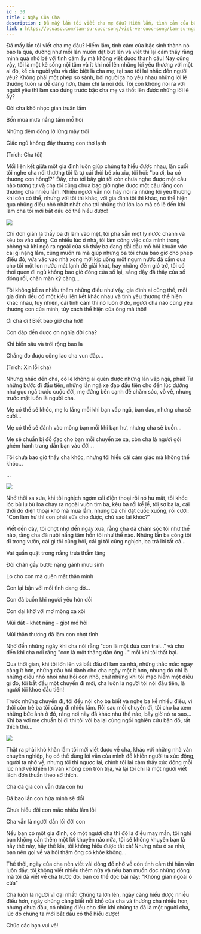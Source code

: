 ```yaml
---
id : 30
title : Ngày Của Cha
description : Đã mấy lần tôi viết cha mẹ đâu? Hiếm lắm, tình cảm của bậc sinh thành nó bao la quá, dường như mỗi lần muốn đặt bút lên và viết thì lại cảm thấy rằng mình quá nhỏ bé với tình cảm ấy mà không viết được thành câu! Nay cũng vậy, tôi là một kẻ sống nội tâm và ít khi nói lên những lời yêu thương với một ai đó, kể cả người yêu và đặc biệt là cha mẹ, tại sao tôi lại nhắc đến người yêu? Không phải một phép so sánh, bởi người ta họ yêu nhau những lời lẽ thường tuôn ra dễ dàng hơn, thậm chí là nói dối. Tôi còn không nói ra với người yêu thì làm sao đứng trước bậc cha mẹ và thốt lên được những lời lẽ ấy?
link : https://ocuaso.com/tam-su-cuoc-song/viet-ve-cuoc-song/tam-su-ngay-cua-cha.html
---
```


Đã mấy lần tôi viết cha mẹ đâu? Hiếm lắm, tình cảm của bậc sinh thành nó
bao la quá, dường như mỗi lần muốn đặt bút lên và viết thì lại cảm thấy
rằng mình quá nhỏ bé với tình cảm ấy mà không viết được thành câu! Nay cũng
vậy, tôi là một kẻ sống nội tâm và ít khi nói lên những lời yêu thương với
một ai đó, kể cả người yêu và đặc biệt là cha mẹ, tại sao tôi lại nhắc đến
người yêu? Không phải một phép so sánh, bởi người ta họ yêu nhau những lời
lẽ thường tuôn ra dễ dàng hơn, thậm chí là nói dối. Tôi còn không nói ra
với người yêu thì làm sao đứng trước bậc cha mẹ và thốt lên được những lời
lẽ ấy?

Đời cha khó nhọc gian truân lắm

Bốn mùa mưa nắng tắm mồ hôi

Những đêm đông lờ lững mây trôi

Giấc ngủ không đầy thương con thơ lạnh

(Trích: Cha tôi)

Mối liên kết giữa một gia đình luôn giúp chúng ta hiểu được nhau, lần cuối
tôi nghe cha nói thương tôi là tự cái thời bé xíu xiu, tôi hỏi: "ba ơi,
ba có thương con hông!?" Đấy, cho tới bây giờ tôi còn chưa nghe được một
câu nào tương tự và cha tôi cũng chưa bao giờ nghe được một câu rằng con
thương cha nhiều lắm. Nhiều người vẫn nói hãy nói ra những lời yêu thương
khi còn có thể, nhưng với tôi thì khác, với gia đình tôi thì khác, nó thể
hiện qua những điều nhỏ nhặt nhất cho tới những thứ lớn lao mà có lẽ đến
khi làm cha tôi mới bắt đầu có thể hiểu được!

![](https://ocuaso.com/wp-content/uploads/2016/06/tam-su-ngay-cua-cha-2.jpg)

Chỉ đơn giản là thấy ba đi làm vào mệt, tôi pha sẵn một ly nước chanh và
kêu ba vào uống. Có nhiều lúc ở nhà, tôi làm công việc của mình trong phòng
và khi ngó ra ngoài cửa sổ thấy ba đang dãi dầu mồ hôi khuân vác cái gì
nặng lắm, cũng muốn ra mà giúp nhưng ba tôi chưa bao giờ cho phép điều đó,
vừa vác vào nhà xong mới kịp uống một ngụm nước đã cầm qua cho tôi một lon
nước mát lạnh để giải khát, hay những đêm gió trở, tôi có thói quen đi ngủ
không bao giờ đóng cửa sổ lại, sáng dậy đã thấy cửa sổ đóng rồi, chăn màn
kỹ càng...

Tôi không kể ra nhiều thêm những điều như vậy, gia đình ai cũng thế, mỗi
gia đình đều có một kiểu liên kết khác nhau và tình yêu thương thể hiện
khác nhau, tuy nhiên, cái tình cảm thì nó luôn ở đó, người cha nào cũng
yêu thương con của mình, tùy cách thể hiện của ông mà thôi!

Ơi cha ơi ! Biết bao giờ cha hỡi!

Con đáp đền được ơn nghĩa đời cha?

Khi biển sâu và trời rộng bao la

Chẳng đo được công lao cha vun đắp...

(Trích: Xin lỗi cha)

Nhưng nhắc đến cha, có lẽ không ai quên được những lần vấp ngã, phải! Từ
những bước đi đầu tiên, những lần ngã xe đạp đầu tiên cho đến lúc dường
như gục ngã trước cuộc đời, mẹ đứng bên cạnh để chăm sóc, vỗ về, nhưng trước
mặt luôn là người cha.

Mẹ có thể sẽ khóc, mẹ lo lắng mỗi khi bạn vấp ngã, bạn đau, nhưng cha sẽ
cười...

Mẹ có thể sẽ đánh vào mông bạn mỗi khi bạn hư, nhưng cha sẽ buồn...

Mẹ sẽ chuẩn bị đồ đạc cho bạn mỗi chuyến xe xa, còn cha là người gói ghém
hành trang dẫn bạn vào đời...

Tôi chưa bao giờ thấy cha khóc, nhưng tôi hiểu cái cảm giác mà không thể
khóc...

...

![](https://ocuaso.com/wp-content/uploads/2016/06/tam-su-ngay-cua-cha.jpg)

Nhớ thời xa xưa, khi tôi nghịch ngợm cái điện thoại rồi nó hư mất, tôi khóc
lóc bù lu bù loa chạy ra ngoài vườn tìm ba, kêu ba rồi kể lể, tôi sợ ba
la, cái thời đó điện thoại khó mà mua lắm, nhưng ba chỉ đặt cuốc xuống,
rồi cười: "Con làm hư thì con phải sửa cho được, chứ sao lại khóc?"

Viết đến đây, tôi chợt nhớ đến ngày xưa, rằng cha đã chăm sóc tôi như thế
nào, rằng cha đã nuôi nấng tâm hồn tôi như thế nào. Những lần ba cõng tôi
đi trong vườn, cái gì tôi cũng hỏi, cái gì tôi cũng nghịch, ba trả lời tất
cả...

Vai quần quật trong nắng trưa thầm lặng

Đôi chân gầy bước nặng gánh mưu sinh

Lo cho con mà quên mất thân mình

Con lại bận với mối tình dang dở...

Con đã buồn khi người yêu hờn dỗi

Con dại khờ với mơ mộng xa xôi

Mùi đất - khét nắng - giọt mồ hôi

Mùi thân thương đã làm con chợt tỉnh

Nhớ đến những ngày khi cha nói rằng "con là một đứa con trai..." và cho
đến khi cha nói rằng "con là một thằng đàn ông..." mỗi khi tôi thất bại.

Qua thời gian, khi tôi lớn lên và bắt đầu đi làm xa nhà, những thắc mắc
ngày càng ít hơn, những câu hỏi dành cho cha ngày một ít hơn, nhưng đó chỉ
là những điều nhỏ nhoi như hồi còn nhỏ, chứ những khi tôi mạo hiểm một điều
gì đó, tôi bắt đầu một chuyến đi mới, cha luôn là người tôi nói đầu tiên,
là người tôi khoe đầu tiên!

Trước những chuyến đi, tôi đều nói cho ba biết và nghe ba kể nhiều điều,
vì thời còn trẻ ba tôi cũng đi nhiều lắm. Rồi sau mỗi chuyến đi, tôi cho
ba xem những bức ảnh ở đó, rằng nơi này đã khác như thế nào, bây giờ nó
ra sao... Khi ba với mẹ chuẩn bị đi thì tôi với ba lại cùng ngồi nghiên
cứu bản đồ, rất thích thú...

![](https://ocuaso.com/wp-content/uploads/2016/01/status-danh-ngon-va-cau-noi-hay-y-nghia-ve-cha-me.jpg)

Thật ra phải khó khăn lắm tôi mới viết được về cha, khác với những nhà văn
chuyên nghiệp, họ có thể dùng lời văn của mình để khiến người ta xúc động,
người ta nhớ về, nhưng tôi thì ngược lại, chính tôi lại cảm thấy xúc động
mỗi lúc nhớ về khiến lời văn không còn tròn trịa, vả lại tôi chỉ là một
người viết lách đơn thuần theo sở thích.

Cha đã già con vẫn đứa con hư

Đã bao lần con hứa mình sẽ đổi

Chưa hiểu đời con mắc nhiều lầm lỗi

Cha vẫn là người dẫn lối đời con

Nếu bạn có một gia đình, có một người cha thì đó là điều may mắn, tôi nghĩ
bạn không cần thêm một lời khuyên nào nữa, tôi sẽ không khuyên bạn là hãy
thế này, hãy thế kia, tôi không hiểu được tất cả! Nhưng nếu ở xa nhà, bạn
nên gọi về và hỏi thăm ông có khỏe không...

Thế thôi, ngày của cha nên viết vài dòng để nhớ về còn tình cảm thì hẳn
vẫn luôn đầy, tôi không viết nhiều thêm nữa và nếu bạn muốn đọc những dòng
mà tôi đã viết về cha trước đó, bạn có thể đọc bài này: "Không gian ngoài
ô cửa"

Cha luôn là người vĩ đại nhất! Chúng ta lớn lên, ngày càng hiểu được nhiều
điều hơn, ngày chúng càng biết nỗi khổ của cha và thương cha nhiều hơn,
nhưng chưa đâu, có những điều cho đến khi chúng ta đã là một người cha,
lúc đó chúng ta mới bắt đầu có thể hiểu được!

Chúc các bạn vui vẻ!